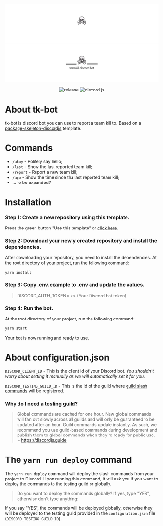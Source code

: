 ![logo](./logo/dark-logo.png#gh-dark-mode-only)
![logo](./logo/light-logo.png#gh-light-mode-only)

<p align="center">
    <img src="https://img.shields.io/github/v/release/aarsla/tk-bot?color=red&style=for-the-badge" alt="release">
    <img src="https://img.shields.io/npm/v/discord.js?color=5865f2&label=discord.js&style=for-the-badge" alt="discord.js">
</p>

# About tk-bot
tk-bot is discord bot you can use to report a team kill to. Based on a [package-skeleton-discordjs](https://github.com/JakyeRU/package-skeleton-discordjs) template.

# Commands
- `/ahoy` - Politely say hello;
- `/last` - Show the last reported team kill;
- `/report` - Report a new team kill;
- `/ago` - Show the time since tha last reported team kill;
- ... to be expanded?

# Installation
### Step 1: Create a new repository using this template.
Press the green button "Use this template" or [click here](https://github.com/aarsla/tk-bot/generate).

### Step 2: Download your newly created repository and install the dependencies.
After downloading your repository, you need to install the dependencies. At the root directory of your project, run the following command:
```bash
yarn install
```

### Step 3: Copy .env.example to .env and update the values.
> DISCORD_AUTH_TOKEN= <> (Your Discord bot token)

### Step 4: Run the bot.
At the root directory of your project, run the following command:
```bash
yarn start
```

Your bot is now running and ready to use.

# About configuration.json
`DISCORD_CLIENT_ID` - This is the client id of your Discord bot. _You shouldn't worry about setting it manually as we will automatically set it for you._

`DISCORD_TESTING_GUILD_ID` - This is the id of the guild where [guild slash commands](https://discordjs.guide/interactions/registering-slash-commands.html#guild-commands) will be registered.

### Why do I need a testing guild?
> Global commands are cached for one hour. New global commands will fan out slowly across all guilds and will only be guaranteed to be updated after an hour. Guild commands update instantly. As such, we recommend you use guild-based commands during development and publish them to global commands when they're ready for public use. ~ https://discordjs.guide

# The `yarn run deploy` command
The `yarn run deploy` command will deploy the slash commands from your project to Discord. Upon running this command, it will ask you if you want to deploy the commands to the testing guild or globally.
> Do you want to deploy the commands globally? If yes, type "YES", otherwise don't type anything:

If you say "YES", the commands will be deployed globally, otherwise they will be deployed to the testing guild provided in the `configuration.json` file (`DISCORD_TESTING_GUILD_ID`).
